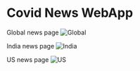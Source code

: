 # Covid News WebApp

Global news page 
![Global](https://github.com/mithoonc/covid/assets/62127582/044d8906-42b7-4c66-b4ce-236e5dfff66f)

India news page
![India](https://github.com/mithoonc/covid/assets/62127582/a77a852a-a8fb-4a3b-81c8-7416bf93c717)

US news page
![US](https://github.com/mithoonc/covid/assets/62127582/ed50373b-8c58-480e-87ae-cd7304b30be3)
